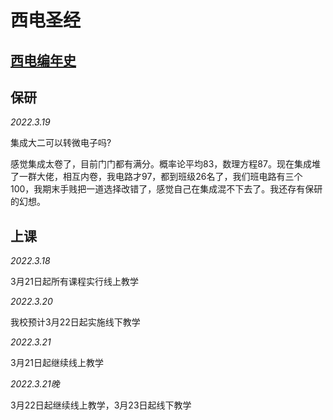 西电圣经
=================
[西电编年史](https://github.com/XidianBible/XidianBible/blob/main/Diary.md)
-----------------

保研
-----------------


*2022.3.19*

集成大二可以转微电子吗?

感觉集成太卷了，目前门门都有满分。概率论平均83，数理方程87。现在集成堆了一群大佬，相互内卷，我电路才97，都到班级26名了，我们班电路有三个100，我期末手贱把一道选择改错了，感觉自己在集成混不下去了。我还存有保研的幻想。


上课
-----------------


*2022.3.18*

3月21日起所有课程实行线上教学

*2022.3.20*

我校预计3月22日起实施线下教学

*2022.3.21*

3月21日起继续线上教学

*2022.3.21晚*

3月22日起继续线上教学，3月23日起线下教学
